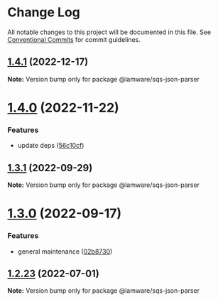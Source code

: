 # Change Log

All notable changes to this project will be documented in this file.
See [Conventional Commits](https://conventionalcommits.org) for commit guidelines.

## [1.4.1](https://github.com/evilkiwi/lamware/compare/@lamware/sqs-json-parser@1.4.0...@lamware/sqs-json-parser@1.4.1) (2022-12-17)

**Note:** Version bump only for package @lamware/sqs-json-parser





# [1.4.0](https://github.com/evilkiwi/lamware/compare/@lamware/sqs-json-parser@1.3.1...@lamware/sqs-json-parser@1.4.0) (2022-11-22)


### Features

* update deps ([56c10cf](https://github.com/evilkiwi/lamware/commit/56c10cf693d4dbab4f98b9ca8867423e1792a1ac))





## [1.3.1](https://github.com/evilkiwi/lamware/compare/@lamware/sqs-json-parser@1.3.0...@lamware/sqs-json-parser@1.3.1) (2022-09-29)

**Note:** Version bump only for package @lamware/sqs-json-parser





# [1.3.0](https://github.com/evilkiwi/lamware/compare/@lamware/sqs-json-parser@1.2.23...@lamware/sqs-json-parser@1.3.0) (2022-09-17)


### Features

* general maintenance ([02b8730](https://github.com/evilkiwi/lamware/commit/02b8730fc776181b6be8c8950e17a186380d975e))





## [1.2.23](https://github.com/evilkiwi/lamware/compare/@lamware/sqs-json-parser@1.2.22...@lamware/sqs-json-parser@1.2.23) (2022-07-01)

**Note:** Version bump only for package @lamware/sqs-json-parser

